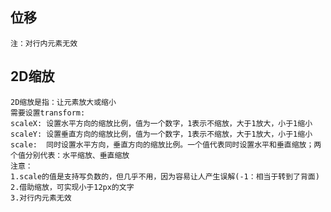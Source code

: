 ## 位移
    注：对行内元素无效
## 2D缩放
    2D缩放是指：让元素放大或缩小
    需要设置transform:
    scaleX: 设置水平方向的缩放比例，值为一个数字，1表示不缩放，大于1放大，小于1缩小
    scaleY: 设置垂直方向的缩放比例，值为一个数字，1表示不缩放，大于1放大，小于1缩小
    scale:  同时设置水平方向，垂直方向的缩放比例。一个值代表同时设置水平和垂直缩放；两个值分别代表：水平缩放、垂直缩放
    注意：
    1.scale的值是支持写负数的，但几乎不用，因为容易让人产生误解(-1：相当于转到了背面)
    2.借助缩放，可实现小于12px的文字
    3.对行内元素无效